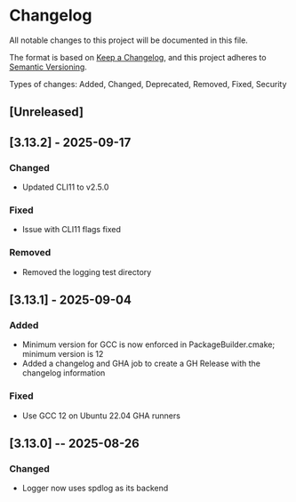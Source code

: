 # Changelog

All notable changes to this project will be documented in this file.

The format is based on [Keep a Changelog](https://keepachangelog.com/en/1.1.0/),
and this project adheres to [Semantic Versioning](https://semver.org/spec/v2.0.0.html).

Types of changes: Added, Changed, Deprecated, Removed, Fixed, Security

## [Unreleased]


## [3.13.2] - 2025-09-17

### Changed

- Updated CLI11 to v2.5.0

### Fixed

- Issue with CLI11 flags fixed

### Removed

- Removed the logging test directory


## [3.13.1] - 2025-09-04

### Added

- Minimum version for GCC is now enforced in PackageBuilder.cmake; minimum version is 12
- Added a changelog and GHA job to create a GH Release with the changelog information

### Fixed

- Use GCC 12 on Ubuntu 22.04 GHA runners


## [3.13.0] -- 2025-08-26

### Changed

- Logger now uses spdlog as its backend

